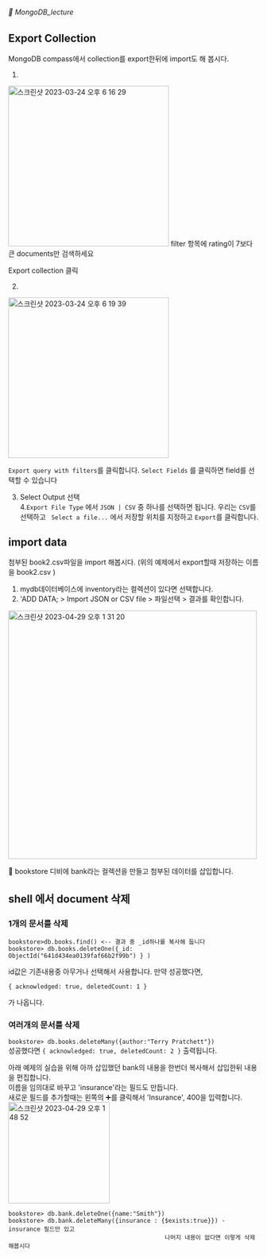###### :cactus:  MongoDB_lecture

## Export Collection   
MongoDB compass에서 collection를 export한뒤에 import도 해 봅시다. 

1. 
<img width="323" alt="스크린샷 2023-03-24 오후 6 16 29" src="https://user-images.githubusercontent.com/48478079/227476954-306ba41d-0380-4fa6-8acf-1f4cb957f911.png">     
filter 항목에 rating이 7보다 큰 documents만 검색하세요  

Export collection 클릭  

2.     
<img width="323" alt="스크린샷 2023-03-24 오후 6 19 39" src="https://user-images.githubusercontent.com/48478079/227477576-90cbe789-66e2-4941-bd09-3d864a2a266d.png">    

``` Export query with filters ```를 클릭합니다.      ``` Select Fields ``` 를 클릭하면 field를 선택할 수 있습니다  

3. Select Output 선택  
4.``` Export File Type ``` 에서 ``` JSON | CSV ``` 중 하나를 선택하면 됩니다. 우리는 ```CSV```를 선택하고 ``` Select a file...```  에서 저장할 위치를 지정하고 ``` Export ```를 클릭합니다. 

## import data  
첨부된 book2.csv파일을 import 해봅시다.   (위의 예제에서 export할때 저장하는 이름을 book2.csv )
1. mydb데이터베이스에 inventory라는 컬렉션이 있다면 선택합니다. 
2. 'ADD DATA; > Import JSON or CSV file > 파일선택 > 결과를 확인합니다.


<img width="500" alt="스크린샷 2023-04-29 오후 1 31 20" src="https://user-images.githubusercontent.com/48478079/235283497-f2ed94d9-fff3-4b8e-845b-95fcb88dffc9.png">


:cactus: bookstore 디비에 bank라는 컬렉션을 만들고 첨부된 데이터를 삽입합니다.  


## shell 에서 document 삭제
### 1개의 문서를 삭제 
``` 
bookstore>db.books.find() <-- 결과 중 _id하나를 복사해 둡니다 
bookstore> db.books.deleteOne({_id: ObjectId("641d434ea0139faf66b2f99b") } )
```    
id값은 기존내용중 아무거나 선택해서 사용합니다. 
만약 성공했다면, 
``` 
{ acknowledged: true, deletedCount: 1 }
``` 
가 나옵니다. 

### 여러개의 문서를 삭제
``` bookstore> db.books.deleteMany({author:"Terry Pratchett"}) ```  
성공했다면 
``` { acknowledged: true, deletedCount: 2 } ``` 출력됩니다.  


아래 예제의 실습을 위해 아까 삽입했던 bank의 내용을 한번더 복사해서 삽입한뒤 내용을 편집합니다.  
이름을 임의대로 바꾸고 'insurance'라는 필드도 만듭니다.   
새로운 필드를 추가할때는 왼쪽의 :heavy_plus_sign:를 클릭해서 'Insurance', 400을 입력합니다.   
<img width="204" alt="스크린샷 2023-04-29 오후 1 48 52" src="https://user-images.githubusercontent.com/48478079/235284102-26e15b1c-d68c-48e1-bdb4-85a49eed397c.png">



```
bookstore> db.bank.deleteOne({name:"Smith"})
bookstore> db.bank.deleteMany({insurance : {$exists:true}}) - insurance 필드만 있고 
                                            나머지 내용이 없다면 이렇게 삭제해봅시다 
```
